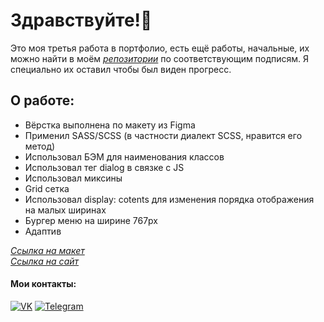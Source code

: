 # Здравствуйте!👋

Это моя третья работа в портфолио, есть ещё работы, начальные, их можно найти в моём *[репозитории](https://github.com/Enz0tech?tab=repositories)* по соответствующим подписям. Я специально их оставил чтобы был виден прогресс.

## О работе:

* Вёрстка выполнена по макету из Figma
* Применил SASS/SCSS (в частности диалект SCSS, нравится его метод)
* Использовал БЭМ для наименования классов
* Использовал тег dialog в связке с JS
* Использовал миксины
* Grid сетка
* Использовал display: cotents для изменения порядка отображения на малых ширинах
* Бургер меню на ширине 767px
* Адаптив

*[Ссылка на макет](https://github.com/Enz0tech/site-3-portfolio/tree/main/images/landing)*  
*[Ссылка на сайт](https://enz0tech.github.io/site-3-practice/)*

#### Мои контакты:
[![VK](https://img.shields.io/badge/-VK-333?style=for-the-badge&logo=Vk&logoColor=27A0D9)](https://vk.com/enzotech)
[![Telegram](https://img.shields.io/badge/-Telegram-333?style=for-the-badge&logo=telegram&logoColor=27A0D9)](https://t.me/enzotech)
